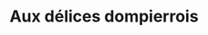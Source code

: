---
title: "Aux délices dompierrois"
url: /dompierre-les-ormes/aux-delices-dompierrois/
shop: boulangerie
---